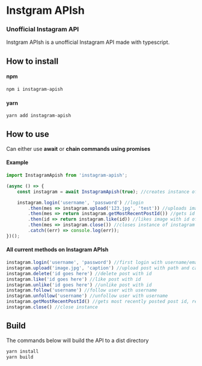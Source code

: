 # Instgram APIsh

### Unofficial Instagram API

Instgram APIsh is a unofficial Instagram API made with typescript.

## How to install

#### npm

```bash
npm i instagram-apish
```

#### yarn

```bash
yarn add instagram-apish
```

## How to use

Can either use **await** or **chain commands using promises**

#### Example

```javascript
import InstagramApish from 'instagram-apish';

(async () => {
    const instagram = await InstagramApish(true); //creates instance of instagram APIish

    instagram.login('username', 'password') //login
        .then(mes => instagram.upload('123.jpg', 'test')) //uploads image at path '123.jpg' with caption 'test'
        .then(mes => return instagram.getMostRecentPostId()) //gets id of image just uploaded
        .then(id => return instagram.like(id)) //likes image with id of image just uploaded
        .then(mes => instagram.close()) //closes instance of instagram APIish
        .catch((err) => console.log(err));
})();
```

#### All current methods on Instagram APIsh

```javascript
instagram.login('username', 'password') //first login with username/email and password
instagram.upload('image.jpg', 'caption') //upload post with path and caption
instagram.delete('id goes here') //delete post with id
instagram.like('id goes here') //like post with id
instagram.unlike('id goes here') //unlike post with id
instagram.follow('username') //follow user with username
instagram.unfollow('username') //unfollow user with username
instagram.getMostRecentPostId() //gets most recently posted post id, returns id as string
instagram.close() //close instance
```

## Build

The commands below will build the API to a dist directory

```bash
yarn install
yarn build
```